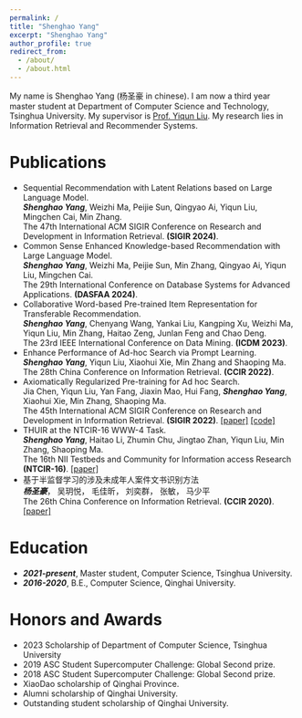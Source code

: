 ```yaml
---
permalink: /
title: "Shenghao Yang"
excerpt: "Shenghao Yang"
author_profile: true
redirect_from: 
  - /about/
  - /about.html
---
```


My name is Shenghao Yang (杨圣豪 in chinese). I am now a third year master student at Department of Computer Science and Technology, Tsinghua University. My supervisor is [Prof. Yiqun Liu](http://www.thuir.cn/group/~YQLiu/). My research lies in Information Retrieval and Recommender Systems.

Publications
======
* Sequential Recommendation with Latent Relations based on Large Language Model. \
***Shenghao Yang***, Weizhi Ma, Peijie Sun, Qingyao Ai, Yiqun Liu, Mingchen Cai, Min Zhang. \
The 47th International ACM SIGIR Conference on Research and Development in Information Retrieval.
**(SIGIR 2024)**.
* Common Sense Enhanced Knowledge-based Recommendation with Large Language Model. \
***Shenghao Yang***, Weizhi Ma, Peijie Sun, Min Zhang, Qingyao Ai, Yiqun Liu, Mingchen Cai. \
The 29th International Conference on Database Systems for Advanced Applications.
**(DASFAA 2024)**.
* Collaborative Word-based Pre-trained Item Representation for Transferable Recommendation. \
***Shenghao Yang***, Chenyang Wang, Yankai Liu, Kangping Xu, Weizhi Ma, Yiqun Liu, Min Zhang, Haitao Zeng, Junlan Feng and Chao Deng. \
The 23rd IEEE International Conference on Data Mining.
**(ICDM 2023)**.
* Enhance Performance of Ad-hoc Search via Prompt Learning. \
***Shenghao Yang***, Yiqun Liu, Xiaohui Xie, Min Zhang and Shaoping Ma. \
The 28th China Conference on Information Retrieval.
**(CCIR 2022)**.
* Axiomatically Regularized Pre-training for Ad hoc Search. \
Jia Chen, Yiqun Liu, Yan Fang, Jiaxin Mao, Hui Fang, ***Shenghao Yang***, Xiaohui Xie, Min Zhang, Shaoping Ma. \
The 45th International ACM SIGIR Conference on Research and Development in Information Retrieval.
**(SIGIR 2022)**. [[paper]](https://dl.acm.org/doi/abs/10.1145/3477495.3531943) [[code]](https://github.com/xuanyuan14/ARES)
* THUIR at the NTCIR-16 WWW-4 Task. \
***Shenghao Yang***, Haitao Li, Zhumin Chu, Jingtao Zhan, Yiqun Liu, Min Zhang, Shaoping Ma. \
The 16th NII Testbeds and Community for Information access Research
**(NTCIR-16)**. [[paper]](https://research.nii.ac.jp/ntcir/workshop/OnlineProceedings16/pdf/ntcir/04-NTCIR16-WWW-YangS.pdf)
* 基于半监督学习的涉及未成年人案件文书识别方法 \
***杨圣豪***， 吴玥悦， 毛佳昕， 刘奕群， 张敏， 马少平 \
The 26th China Conference on Information Retrieval.
**(CCIR 2020)**. [[paper]](https://www.cnki.com.cn/Article/CJFDTotal-HNLG202101004.htm)

Education
======
* ***2021-present***, Master student, Computer Science, Tsinghua University.
* ***2016-2020***, B.E., Computer Science, Qinghai University. 

Honors and Awards
======
* 2023 Scholarship of Department of Computer Science, Tsinghua University
* 2019 ASC Student Supercomputer Challenge: Global Second prize.
* 2018 ASC Student Supercomputer Challenge: Global Second prize.
* XiaoDao scholarship of Qinghai Province.
* Alumni scholarship of Qinghai University.
* Outstanding student scholarship of Qinghai University.